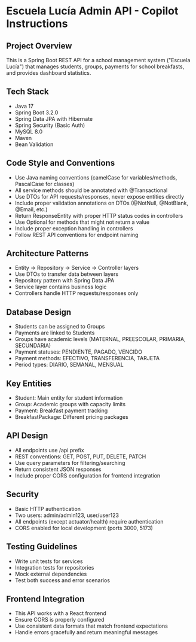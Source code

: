<!-- Use this file to provide workspace-specific custom instructions to Copilot. For more details, visit https://code.visualstudio.com/docs/copilot/copilot-customization#_use-a-githubcopilotinstructionsmd-file -->

# Escuela Lucía Admin API - Copilot Instructions

## Project Overview
This is a Spring Boot REST API for a school management system ("Escuela Lucía") that manages students, groups, payments for school breakfasts, and provides dashboard statistics.

## Tech Stack
- Java 17
- Spring Boot 3.2.0
- Spring Data JPA with Hibernate
- Spring Security (Basic Auth)
- MySQL 8.0
- Maven
- Bean Validation

## Code Style and Conventions
- Use Java naming conventions (camelCase for variables/methods, PascalCase for classes)
- All service methods should be annotated with @Transactional
- Use DTOs for API requests/responses, never expose entities directly
- Include proper validation annotations on DTOs (@NotNull, @NotBlank, @Email, etc.)
- Return ResponseEntity with proper HTTP status codes in controllers
- Use Optional for methods that might not return a value
- Include proper exception handling in controllers
- Follow REST API conventions for endpoint naming

## Architecture Patterns
- Entity → Repository → Service → Controller layers
- Use DTOs to transfer data between layers
- Repository pattern with Spring Data JPA
- Service layer contains business logic
- Controllers handle HTTP requests/responses only

## Database Design
- Students can be assigned to Groups
- Payments are linked to Students
- Groups have academic levels (MATERNAL, PREESCOLAR, PRIMARIA, SECUNDARIA)
- Payment statuses: PENDIENTE, PAGADO, VENCIDO
- Payment methods: EFECTIVO, TRANSFERENCIA, TARJETA
- Period types: DIARIO, SEMANAL, MENSUAL

## Key Entities
- Student: Main entity for student information
- Group: Academic groups with capacity limits
- Payment: Breakfast payment tracking
- BreakfastPackage: Different pricing packages

## API Design
- All endpoints use /api prefix
- REST conventions: GET, POST, PUT, DELETE, PATCH
- Use query parameters for filtering/searching
- Return consistent JSON responses
- Include proper CORS configuration for frontend integration

## Security
- Basic HTTP authentication
- Two users: admin/admin123, user/user123
- All endpoints (except actuator/health) require authentication
- CORS enabled for local development (ports 3000, 5173)

## Testing Guidelines
- Write unit tests for services
- Integration tests for repositories
- Mock external dependencies
- Test both success and error scenarios

## Frontend Integration
- This API works with a React frontend
- Ensure CORS is properly configured
- Use consistent data formats that match frontend expectations
- Handle errors gracefully and return meaningful messages
